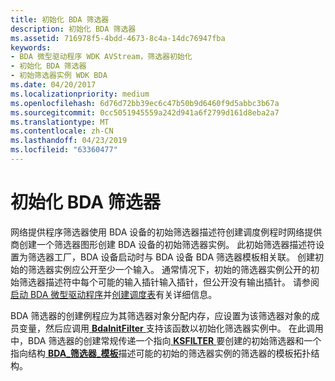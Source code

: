 ```yaml
---
title: 初始化 BDA 筛选器
description: 初始化 BDA 筛选器
ms.assetid: 716978f5-4bdd-4673-8c4a-14dc76947fba
keywords:
- BDA 微型驱动程序 WDK AVStream，筛选器初始化
- 初始化 BDA 筛选器
- 初始筛选器实例 WDK BDA
ms.date: 04/20/2017
ms.localizationpriority: medium
ms.openlocfilehash: 6d76d72bb39ec6c47b50b9d6460f9d5abbc3b67a
ms.sourcegitcommit: 0cc5051945559a242d941a6f2799d161d8eba2a7
ms.translationtype: MT
ms.contentlocale: zh-CN
ms.lasthandoff: 04/23/2019
ms.locfileid: "63360477"
---
```

# <a name="initializing-a-bda-filter"></a>初始化 BDA 筛选器





网络提供程序筛选器使用 BDA 设备的初始筛选器描述符创建调度例程时网络提供商创建一个筛选器图形创建 BDA 设备的初始筛选器实例。 此初始筛选器描述符设置为筛选器工厂，BDA 设备启动时与 BDA 设备 BDA 筛选器模板相关联。 创建初始的筛选器实例应公开至少一个输入。 通常情况下，初始的筛选器实例公开的初始筛选器描述符中每个可能的输入插针输入插针，但公开没有输出插针。 请参阅[启动 BDA 微型驱动程序](starting-a-bda-minidriver.md)并[创建调度表](creating-dispatch-tables.md)有关详细信息。

BDA 筛选器的创建例程应为其筛选器对象分配内存，应设置为该筛选器对象的成员变量，然后应调用[ **BdaInitFilter** ](https://msdn.microsoft.com/library/windows/hardware/ff556464)支持该函数以初始化筛选器实例中。 在此调用中，BDA 筛选器的创建常规传递一个指向[ **KSFILTER** ](https://msdn.microsoft.com/library/windows/hardware/ff562522)要创建的初始筛选器和一个指向结构[ **BDA\_筛选器\_模板**](https://msdn.microsoft.com/library/windows/hardware/ff556523)描述可能的初始的筛选器实例的筛选器的模板拓扑结构。

 

 




